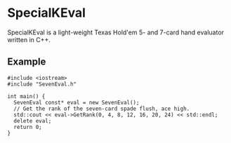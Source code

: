 # SpecialKEval

SpecialKEval is a light-weight Texas Hold'em 5- and 7-card hand evaluator 
written in C++.

## Example

```
#include <iostream>
#include "SevenEval.h"

int main() {
  SevenEval const* eval = new SevenEval();
  // Get the rank of the seven-card spade flush, ace high.
  std::cout << eval->GetRank(0, 4, 8, 12, 16, 20, 24) << std::endl;
  delete eval;
  return 0;
}
```
